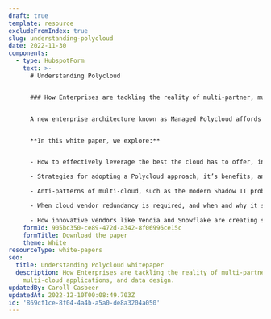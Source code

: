 ```yaml
---
draft: true
template: resource
excludeFromIndex: true
slug: understanding-polycloud
date: 2022-11-30
components:
  - type: HubspotForm
    text: >-
      # Understanding Polycloud


      ### How Enterprises are tackling the reality of multi-partner, multi-cloud applications and data design


      A new enterprise architecture known as Managed Polycloud affords enterprises of all sizes the ability to avoid undifferentiated heavy lifting, allowing them to rapidly build applications that easily span companies, clouds, regions, and technologies without the challenges and risks of tackling multi-cloud on their own.


      **In this white paper, we explore:**


      - How to effectively leverage the best the cloud has to offer, including powerful, and often proprietary services that offer fully managed compute, rich database functionality, or tailored AI/ML capabilities—without replatforming

      - Strategies for adopting a Polycloud approach, it’s benefits, and its challenges

      - Anti-patterns of multi-cloud, such as the modern Shadow IT problem of Accidental Multi-cloud and "Commodity Cloning"

      - When cloud vendor redundancy is required, and when and why it should be avoided

      - How innovative vendors like Vendia and Snowflake are creating solutions that enable companies to create enterprise-grade solutions without the historical challenges of paying for on-prem data centers, managing servers, or learning Kubernetes.
    formId: 905bc350-ce89-472d-a342-8f06996ce15c
    formTitle: Download the paper
    theme: White
resourceType: white-papers
seo:
  title: Understanding Polycloud whitepaper
  description: How Enterprises are tackling the reality of multi-partner,
    multi-cloud applications, and data design.
updatedBy: Caroll Casbeer
updatedAt: 2022-12-10T00:08:49.703Z
id: '869cf1ce-8f04-4a4b-a5a0-de8a3204a050'
---
```

